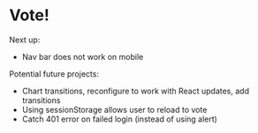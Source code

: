 # Vote!

Next up:

* Nav bar does not work on mobile

Potential future projects:

* Chart transitions, reconfigure to work with React updates, add transitions
* Using sessionStorage allows user to reload to vote
* Catch 401 error on failed login (instead of using alert)

